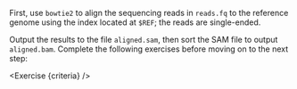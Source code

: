 <script>
/*
	bowtie2 -x $REF -U reads.fq -S aligned.sam; samtools sort -o aligned.bam aligned.sam
*/

import Exercise from "$components/Exercise.svelte";

let criteria = [
{
	name: "File <code>aligned.sam</code> contains reads mapped to the genome using <code>bowtie2</code>",
	checks: [{
		type: "file",
		path: "aligned.sam",
		action: "contents",
		commandExpected: "bowtie2 -x $REF -U reads.fq > /tmp/__dnasecret.sam; samtools view /tmp/__dnasecret.sam",
		commandObserved: "samtools view aligned.sam"
	}]
},
{
	name: "File <code>aligned.bam</code> is a sorted BAM file version of <code>aligned.sam</code>",
	checks: [{
		type: "file",
		path: "aligned.bam",
		action: "contents",
		commandExpected: "samtools sort -o /tmp/__dnasecret.bam aligned.sam; samtools view /tmp/__dnasecret.bam",
		commandObserved: "samtools view aligned.bam",
	}]
}];
</script>

First, use `bowtie2` to align the sequencing reads in `reads.fq` to the reference genome using the index located at `$REF`; the reads are single-ended.

Output the results to the file `aligned.sam`, then sort the SAM file to output `aligned.bam`. Complete the following exercises before moving on to the next step:

<Exercise {criteria} />
